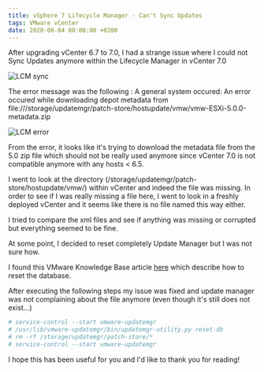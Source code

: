 ```yaml
---
title: vSphere 7 Lifecycle Manager - Can't Sync Updates 
tags: VMware vCenter
date: 2020-06-04 00:00:00 +0200
---
```


After upgrading vCenter 6.7 to 7.0, I had a strange issue where I could not Sync Updates anymore within the Lifecycle Manager in vCenter 7.0

![LCM sync](/assets/images/lcmsync.jpg)

The error message was the following : A general system occured: An error occured while downloading depot metadata from file:///storage/updatemgr/patch-store/hostupdate/vmw/vmw-ESXi-5.0.0-metadata.zip

![LCM error](/assets/images/lcmerror.jpg)

From the error, it looks like it's trying to download the metadata file from the 5.0 zip file which should not be really used anymore since vCenter 7.0 is not compatible anymore with any hosts < 6.5.

I went to look at the directory (/storage/updatemgr/patch-store/hostupdate/vmw/) within vCenter and indeed the file was missing. In order to see if I was really missing a file here, I went to look in a freshly deployed vCenter and it seems like there is no file named this way either.

I tried to compare the xml files and see if anything was missing or corrupted but everything seemed to be fine.

At some point, I decided to reset completely Update Manager but I was not sure how. 

I found this VMware Knowledge Base article [here](https://kb.vmware.com/s/article/2147284 "VMware KB2147284") which describe how to reset the database.

After executing the following steps my issue was fixed and update manager was not complaining about the file anymore (even though it's still does not exist...)

```bash
# service-control --start vmware-updatemgr
# /usr/lib/vmware-updatemgr/bin/updatemgr-utility.py reset-db
# rm -rf /storage/updatemgr/patch-store/*
# service-control --start vmware-updatemgr
```

I hope this has been useful for you and I'd like to thank you for reading!

